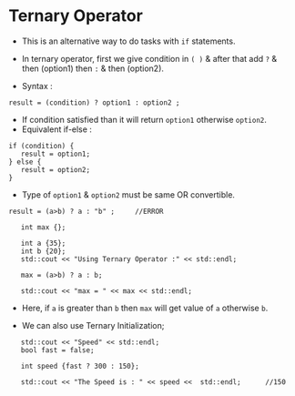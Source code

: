 # Ternary Operator

 * This is an alternative way to do tasks with `if` statements.

 * In ternary operator, first we give condition in `( )` & after that add `?` & then (option1) then `:` & then (option2).
 * Syntax :
 ```
 result = (condition) ? option1 : option2 ;
 ```
 * If condition satisfied than it will return `option1` otherwise `option2`.
 * Equivalent if-else :
 ```
 if (condition) {
    result = option1;
 } else {
    result = option2;
 }
 ```
 * Type of `option1` & `option2` must be same OR convertible.
 ```
 result = (a>b) ? a : "b" ;     //ERROR
 ```


 ```
    int max {};

    int a {35};
    int b {20};
    std::cout << "Using Ternary Operator :" << std::endl;

    max = (a>b) ? a : b;

    std::cout << "max = " << max << std::endl;
 ```
 * Here, if `a` is greater than `b` then `max` will get value of `a` otherwise `b`.

 * We can also use Ternary Initialization;
 ```
    std::cout << "Speed" << std::endl;
    bool fast = false;

    int speed {fast ? 300 : 150};

    std::cout << "The Speed is : " << speed <<  std::endl;      //150
 ```
